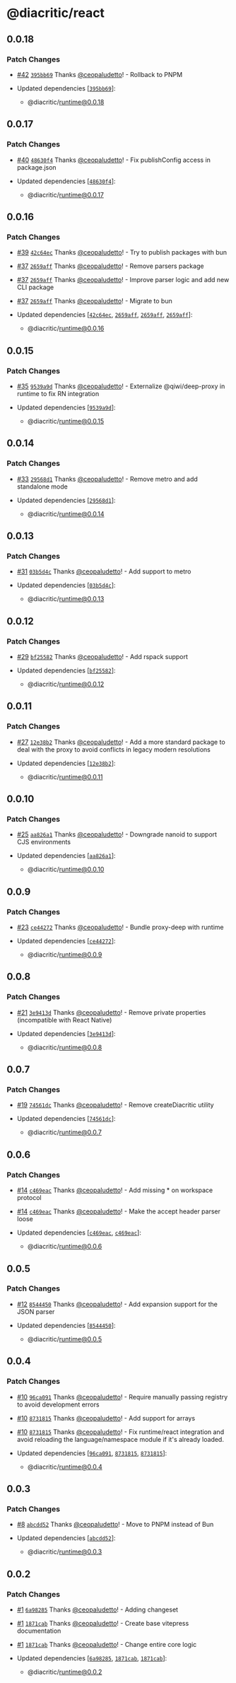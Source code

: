# @diacritic/react

## 0.0.18

### Patch Changes

- [#42](https://github.com/ceopaludetto/diacritic/pull/42) [`395bb69`](https://github.com/ceopaludetto/diacritic/commit/395bb694542763424c64f7095ff1c24964f69b24) Thanks [@ceopaludetto](https://github.com/ceopaludetto)! - Rollback to PNPM

- Updated dependencies [[`395bb69`](https://github.com/ceopaludetto/diacritic/commit/395bb694542763424c64f7095ff1c24964f69b24)]:
  - @diacritic/runtime@0.0.18

## 0.0.17

### Patch Changes

- [#40](https://github.com/ceopaludetto/diacritic/pull/40) [`48630f4`](https://github.com/ceopaludetto/diacritic/commit/48630f4c0890b11baa8ef918575d5ed519a4b2f1) Thanks [@ceopaludetto](https://github.com/ceopaludetto)! - Fix publishConfig access in package.json

- Updated dependencies [[`48630f4`](https://github.com/ceopaludetto/diacritic/commit/48630f4c0890b11baa8ef918575d5ed519a4b2f1)]:
  - @diacritic/runtime@0.0.17

## 0.0.16

### Patch Changes

- [#39](https://github.com/ceopaludetto/diacritic/pull/39) [`42c64ec`](https://github.com/ceopaludetto/diacritic/commit/42c64ec14cde00429a9ec1aabd50dfb2316ac849) Thanks [@ceopaludetto](https://github.com/ceopaludetto)! - Try to publish packages with bun

- [#37](https://github.com/ceopaludetto/diacritic/pull/37) [`2659aff`](https://github.com/ceopaludetto/diacritic/commit/2659affb7fe4f116695fc51b4f818b1df6b2a48b) Thanks [@ceopaludetto](https://github.com/ceopaludetto)! - Remove parsers package

- [#37](https://github.com/ceopaludetto/diacritic/pull/37) [`2659aff`](https://github.com/ceopaludetto/diacritic/commit/2659affb7fe4f116695fc51b4f818b1df6b2a48b) Thanks [@ceopaludetto](https://github.com/ceopaludetto)! - Improve parser logic and add new CLI package

- [#37](https://github.com/ceopaludetto/diacritic/pull/37) [`2659aff`](https://github.com/ceopaludetto/diacritic/commit/2659affb7fe4f116695fc51b4f818b1df6b2a48b) Thanks [@ceopaludetto](https://github.com/ceopaludetto)! - Migrate to bun

- Updated dependencies [[`42c64ec`](https://github.com/ceopaludetto/diacritic/commit/42c64ec14cde00429a9ec1aabd50dfb2316ac849), [`2659aff`](https://github.com/ceopaludetto/diacritic/commit/2659affb7fe4f116695fc51b4f818b1df6b2a48b), [`2659aff`](https://github.com/ceopaludetto/diacritic/commit/2659affb7fe4f116695fc51b4f818b1df6b2a48b), [`2659aff`](https://github.com/ceopaludetto/diacritic/commit/2659affb7fe4f116695fc51b4f818b1df6b2a48b)]:
  - @diacritic/runtime@0.0.16

## 0.0.15

### Patch Changes

- [#35](https://github.com/ceopaludetto/diacritic/pull/35) [`9539a9d`](https://github.com/ceopaludetto/diacritic/commit/9539a9d32725fe1e206dc6c377bf7b68bad227c0) Thanks [@ceopaludetto](https://github.com/ceopaludetto)! - Externalize @qiwi/deep-proxy in runtime to fix RN integration

- Updated dependencies [[`9539a9d`](https://github.com/ceopaludetto/diacritic/commit/9539a9d32725fe1e206dc6c377bf7b68bad227c0)]:
  - @diacritic/runtime@0.0.15

## 0.0.14

### Patch Changes

- [#33](https://github.com/ceopaludetto/diacritic/pull/33) [`29568d1`](https://github.com/ceopaludetto/diacritic/commit/29568d19e21be3c70a7e6a4a93f16a5253c634f2) Thanks [@ceopaludetto](https://github.com/ceopaludetto)! - Remove metro and add standalone mode

- Updated dependencies [[`29568d1`](https://github.com/ceopaludetto/diacritic/commit/29568d19e21be3c70a7e6a4a93f16a5253c634f2)]:
  - @diacritic/runtime@0.0.14

## 0.0.13

### Patch Changes

- [#31](https://github.com/ceopaludetto/diacritic/pull/31) [`03b5d4c`](https://github.com/ceopaludetto/diacritic/commit/03b5d4ca8ac0647e06426bf6513e7144d31ca546) Thanks [@ceopaludetto](https://github.com/ceopaludetto)! - Add support to metro

- Updated dependencies [[`03b5d4c`](https://github.com/ceopaludetto/diacritic/commit/03b5d4ca8ac0647e06426bf6513e7144d31ca546)]:
  - @diacritic/runtime@0.0.13

## 0.0.12

### Patch Changes

- [#29](https://github.com/ceopaludetto/diacritic/pull/29) [`bf25582`](https://github.com/ceopaludetto/diacritic/commit/bf25582e5901084d058de28bf09559815365bd6a) Thanks [@ceopaludetto](https://github.com/ceopaludetto)! - Add rspack support

- Updated dependencies [[`bf25582`](https://github.com/ceopaludetto/diacritic/commit/bf25582e5901084d058de28bf09559815365bd6a)]:
  - @diacritic/runtime@0.0.12

## 0.0.11

### Patch Changes

- [#27](https://github.com/ceopaludetto/diacritic/pull/27) [`12e38b2`](https://github.com/ceopaludetto/diacritic/commit/12e38b2d16f8a819c5b96489f186d71a0f2ed712) Thanks [@ceopaludetto](https://github.com/ceopaludetto)! - Add a more standard package to deal with the proxy to avoid conflicts in legacy modern resolutions

- Updated dependencies [[`12e38b2`](https://github.com/ceopaludetto/diacritic/commit/12e38b2d16f8a819c5b96489f186d71a0f2ed712)]:
  - @diacritic/runtime@0.0.11

## 0.0.10

### Patch Changes

- [#25](https://github.com/ceopaludetto/diacritic/pull/25) [`aa826a1`](https://github.com/ceopaludetto/diacritic/commit/aa826a1c267b59405f0d302021b5701e5152745d) Thanks [@ceopaludetto](https://github.com/ceopaludetto)! - Downgrade nanoid to support CJS environments

- Updated dependencies [[`aa826a1`](https://github.com/ceopaludetto/diacritic/commit/aa826a1c267b59405f0d302021b5701e5152745d)]:
  - @diacritic/runtime@0.0.10

## 0.0.9

### Patch Changes

- [#23](https://github.com/ceopaludetto/diacritic/pull/23) [`ce44272`](https://github.com/ceopaludetto/diacritic/commit/ce44272da963f5e3105a8f1e6e59f79ce9466b99) Thanks [@ceopaludetto](https://github.com/ceopaludetto)! - Bundle proxy-deep with runtime

- Updated dependencies [[`ce44272`](https://github.com/ceopaludetto/diacritic/commit/ce44272da963f5e3105a8f1e6e59f79ce9466b99)]:
  - @diacritic/runtime@0.0.9

## 0.0.8

### Patch Changes

- [#21](https://github.com/ceopaludetto/diacritic/pull/21) [`3e9413d`](https://github.com/ceopaludetto/diacritic/commit/3e9413db32e1a8ba80455373f1766f150f933ded) Thanks [@ceopaludetto](https://github.com/ceopaludetto)! - Remove private properties (incompatible with React Native)

- Updated dependencies [[`3e9413d`](https://github.com/ceopaludetto/diacritic/commit/3e9413db32e1a8ba80455373f1766f150f933ded)]:
  - @diacritic/runtime@0.0.8

## 0.0.7

### Patch Changes

- [#19](https://github.com/ceopaludetto/diacritic/pull/19) [`74561dc`](https://github.com/ceopaludetto/diacritic/commit/74561dc08139544613f6324a4a6ecc70a3705655) Thanks [@ceopaludetto](https://github.com/ceopaludetto)! - Remove createDiacritic utility

- Updated dependencies [[`74561dc`](https://github.com/ceopaludetto/diacritic/commit/74561dc08139544613f6324a4a6ecc70a3705655)]:
  - @diacritic/runtime@0.0.7

## 0.0.6

### Patch Changes

- [#14](https://github.com/ceopaludetto/diacritic/pull/14) [`c469eac`](https://github.com/ceopaludetto/diacritic/commit/c469eaca7d2f4487f068a2f4df0218218903a676) Thanks [@ceopaludetto](https://github.com/ceopaludetto)! - Add missing \* on workspace protocol

- [#14](https://github.com/ceopaludetto/diacritic/pull/14) [`c469eac`](https://github.com/ceopaludetto/diacritic/commit/c469eaca7d2f4487f068a2f4df0218218903a676) Thanks [@ceopaludetto](https://github.com/ceopaludetto)! - Make the accept header parser loose

- Updated dependencies [[`c469eac`](https://github.com/ceopaludetto/diacritic/commit/c469eaca7d2f4487f068a2f4df0218218903a676), [`c469eac`](https://github.com/ceopaludetto/diacritic/commit/c469eaca7d2f4487f068a2f4df0218218903a676)]:
  - @diacritic/runtime@0.0.6

## 0.0.5

### Patch Changes

- [#12](https://github.com/ceopaludetto/diacritic/pull/12) [`8544450`](https://github.com/ceopaludetto/diacritic/commit/8544450dd10f8b46c8e231a232c38ca49d3ac70d) Thanks [@ceopaludetto](https://github.com/ceopaludetto)! - Add expansion support for the JSON parser

- Updated dependencies [[`8544450`](https://github.com/ceopaludetto/diacritic/commit/8544450dd10f8b46c8e231a232c38ca49d3ac70d)]:
  - @diacritic/runtime@0.0.5

## 0.0.4

### Patch Changes

- [#10](https://github.com/ceopaludetto/diacritic/pull/10) [`96ca091`](https://github.com/ceopaludetto/diacritic/commit/96ca091204d2a9412005ed84b71b6f450339dd29) Thanks [@ceopaludetto](https://github.com/ceopaludetto)! - Require manually passing registry to avoid development errors

- [#10](https://github.com/ceopaludetto/diacritic/pull/10) [`8731815`](https://github.com/ceopaludetto/diacritic/commit/87318153375f0d0d139f93e1296d842cfd5255f4) Thanks [@ceopaludetto](https://github.com/ceopaludetto)! - Add support for arrays

- [#10](https://github.com/ceopaludetto/diacritic/pull/10) [`8731815`](https://github.com/ceopaludetto/diacritic/commit/87318153375f0d0d139f93e1296d842cfd5255f4) Thanks [@ceopaludetto](https://github.com/ceopaludetto)! - Fix runtime/react integration and avoid reloading the language/namespace module if it's already loaded.

- Updated dependencies [[`96ca091`](https://github.com/ceopaludetto/diacritic/commit/96ca091204d2a9412005ed84b71b6f450339dd29), [`8731815`](https://github.com/ceopaludetto/diacritic/commit/87318153375f0d0d139f93e1296d842cfd5255f4), [`8731815`](https://github.com/ceopaludetto/diacritic/commit/87318153375f0d0d139f93e1296d842cfd5255f4)]:
  - @diacritic/runtime@0.0.4

## 0.0.3

### Patch Changes

- [#8](https://github.com/ceopaludetto/diacritic/pull/8) [`abcdd52`](https://github.com/ceopaludetto/diacritic/commit/abcdd5227aaeaa9dddf696019f4aaa772ec01c70) Thanks [@ceopaludetto](https://github.com/ceopaludetto)! - Move to PNPM instead of Bun

- Updated dependencies [[`abcdd52`](https://github.com/ceopaludetto/diacritic/commit/abcdd5227aaeaa9dddf696019f4aaa772ec01c70)]:
  - @diacritic/runtime@0.0.3

## 0.0.2

### Patch Changes

- [#1](https://github.com/ceopaludetto/diacritic/pull/1) [`6a98285`](https://github.com/ceopaludetto/diacritic/commit/6a98285f111207ae8e4af9e608161f8ce8bb9980) Thanks [@ceopaludetto](https://github.com/ceopaludetto)! - Adding changeset

- [#1](https://github.com/ceopaludetto/diacritic/pull/1) [`1871cab`](https://github.com/ceopaludetto/diacritic/commit/1871cab5d67d9efb81b1f632148c60e3c01f38c0) Thanks [@ceopaludetto](https://github.com/ceopaludetto)! - Create base vitepress documentation

- [#1](https://github.com/ceopaludetto/diacritic/pull/1) [`1871cab`](https://github.com/ceopaludetto/diacritic/commit/1871cab5d67d9efb81b1f632148c60e3c01f38c0) Thanks [@ceopaludetto](https://github.com/ceopaludetto)! - Change entire core logic

- Updated dependencies [[`6a98285`](https://github.com/ceopaludetto/diacritic/commit/6a98285f111207ae8e4af9e608161f8ce8bb9980), [`1871cab`](https://github.com/ceopaludetto/diacritic/commit/1871cab5d67d9efb81b1f632148c60e3c01f38c0), [`1871cab`](https://github.com/ceopaludetto/diacritic/commit/1871cab5d67d9efb81b1f632148c60e3c01f38c0)]:
  - @diacritic/runtime@0.0.2
